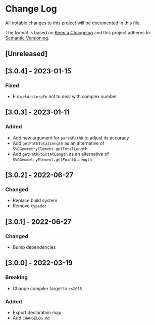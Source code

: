 # Change Log
All notable changes to this project will be documented in this file.

The format is based on [Keep a Changelog](http://keepachangelog.com/)
and this project adheres to [Semantic Versioning](http://semver.org/).

## [Unreleased]

## [3.0.4] - 2023-01-15
### Fixed
- Fix `getArcLerpFn` not to deal with complex number

## [3.0.3] - 2023-01-11
### Added
- Add new argument for `parsePathD` to adjust its accuracy
- Add `getPathTotalLength` as an alternative of `SVGGeometryElement.getTotalLength`
- Add `getPathPointAtLength` as an alternative of `SVGGeometryElement.getPointAtLength`

## [3.0.2] - 2022-06-27
### Changed
- Replace build system
- Remove `typedoc`

## [3.0.1] - 2022-06-27
### Changed
- Bump dependencies

## [3.0.0] - 2022-03-19
### Breaking
- Change compiler target to `es2015`

### Added
- Export declaration map
- Add `CHANGELOG.md`
